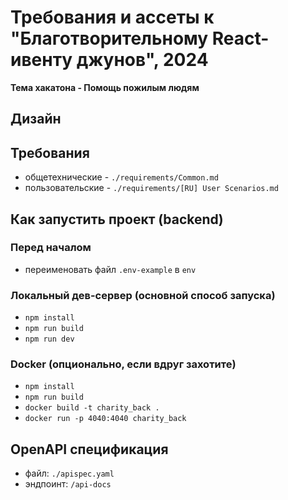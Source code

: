 # Требования и ассеты к "Благотворительному React-ивенту джунов", 2024

**Тема хакатона - Помощь пожилым людям**

## Дизайн

## Требования
- общетехнические - `./requirements/Common.md`
- пользовательские - `./requirements/[RU] User Scenarios.md`

## Как запустить проект (backend)
### Перед началом
- переименовать файл `.env-example` в `env`
### Локальный дев-сервер (основной способ запуска)
- `npm install`
- `npm run build`
- `npm run dev`
### Docker (опционально, если вдруг захотите)
- `npm install`
- `npm run build`
- `docker build -t charity_back .`
- `docker run -p 4040:4040 charity_back`

## OpenAPI спецификация
- файл: `./apispec.yaml`
- эндпоинт: `/api-docs`
